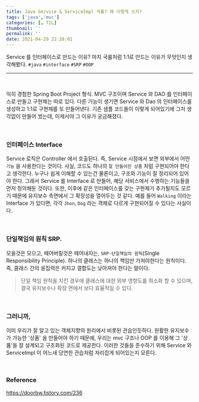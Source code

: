 ```yaml
---
title: Java Service & ServiceImpl 국룰? 왜 이렇게 쓰지?
tags: ['java','mvc']
categories: [☁️ TIL]
thumbnail: ''
permalink: ''
date: 2021-04-29 22:28:01
---
```


Service 를 인터페이스로 만드는 이유?
마치 국룰처럼 1:1로 만드는 이유가 무엇인지 생각해봤다.
`#java` `#interface` `#SRP` `#OOP`
<!-- excerpt -->
<!-- toc -->

---

<br>

익히 경험한 Spring Boot Project 형식. MVC 구조이며 Service 와 DAO 를 인터페이스로 만들고 구현체는 따로 있다.
다른 기능이 생기면 Service 와 Dao 의 인터페이스를 생성하고 1:1로 구현체를 또 만들어낸다.
기존 샘플 코드들이 이렇게 되어있기에 그저 생각없이 만들어 썼는데, 이제서야 그 이유가 궁금해졌다.

<br>

### 인터페이스 Interface

Service 로직은 Controller 에서 호출된다. 즉, Service 시점에서 보면 외부에서 어떤 `기능` 을 사용한다는 것이다.
사실, 코드도 하나의 `잘 만들어진 상품` 처럼 구현되어야 한다고 생각한다. 누구나 쉽게 이해할 수 있는건 물론이고, 구조와 기능이 잘 정리되어 있어야 한다. 그래서 Service 를 Interface 로 만들어, 해당 서비스에서 수행하는 기능들을 먼저 정의해둔 것이다. 또한, 이후에 같은 인터페이스를 갖는 구현체가 추가될지도 모르기 때문에 유지보수 측면에서 그 확장성을 열어두는 것 같다. 예를 들어 `Walking` 이라는 Interface 가 있다면, 각각 `Jhon`, `Dog` 라는 객체로 다르게 구현되어질 수 있다는 사실이다.

<br>

### 단일책임의 원칙 SRP.

모을것은 모으고, 떼어버릴것은 떼어내자는, `SRP-단일책임의 원칙`(Single Responsibility Principle). 하나의 클래스는 하나의 책임만 가져야한다는 원칙이다.
즉, 클래스 간의 응집력은 커지고 결합도는 낮아져야 한다는 말이다.
>단일 책임 원칙을 지킨 경우에 클래스에 대한 외부 영향도를 최소화 할 수 있으며, 결국 유지보수나 확장 면에서 보다 효율적일 수 있다.

<br>

### 그러니까,
이미 우리가 잘 알고 있는 객체지향의 원리에서 비롯된 관습인듯하다. 원활한 유지보수가 가능한 '상품' 을 만들어야 하기 때문에, 우리는 mvc 구조나 OOP 를 이용해 그 '상품'을 잘 설계되고 구조화된 코드로 제공한다. 이러한 것들을 준수하기 위해 Service 와 ServiceImpl 이 어느새 당연한 관습처럼 자리잡게 되어있는지 모른다.

<br>

### Reference
https://doorbw.tistory.com/236
